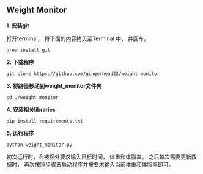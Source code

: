 Weight Monitor
------

**1. 安装git**

打开terminal， 将下面的内容拷贝至Terminal 中， 并回车。

```
brew install git
```

**2. 下载程序**

```
git clone https://github.com/gingerhead22/weight-monitor
```

**3. 将路径移动到weight_monitor文件夹**

```
cd ./weight_monitor
```


**4. 安装相关libraries**

```
pip install requirements.txt
```


**5. 运行程序**

```
python weight_monitor.py
```

初次运行时，会被额外要求输入目标时间， 体重和体脂率。 之后每次需要更新数据时， 再次按照步骤五启动程序并按要求输入当前体重和体脂率即可。